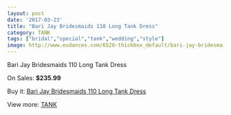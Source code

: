 ```yaml
---
layout: post
date: '2017-03-23'
title: "Bari Jay Bridesmaids 110 Long Tank Dress"
category: TANK
tags: ["bridal","special","tank","wedding","style"]
image: http://www.eudances.com/6528-thickbox_default/bari-jay-bridesmaids-110-long-tank-dress.jpg
---
```

Bari Jay Bridesmaids 110 Long Tank Dress

On Sales: **$235.99**
<a href="https://www.eudances.com/en/tank/2392-bari-jay-bridesmaids-110-long-tank-dress.html"><amp-img layout="responsive" width="600" height="600" src="//www.eudances.com/6528-thickbox_default/bari-jay-bridesmaids-110-long-tank-dress.jpg" alt="Bari Jay Bridesmaids 110 Long Tank Dress 0" /></a>
<a href="https://www.eudances.com/en/tank/2392-bari-jay-bridesmaids-110-long-tank-dress.html"><amp-img layout="responsive" width="600" height="600" src="//www.eudances.com/6529-thickbox_default/bari-jay-bridesmaids-110-long-tank-dress.jpg" alt="Bari Jay Bridesmaids 110 Long Tank Dress 1" /></a>

Buy it: [Bari Jay Bridesmaids 110 Long Tank Dress](https://www.eudances.com/en/tank/2392-bari-jay-bridesmaids-110-long-tank-dress.html "Bari Jay Bridesmaids 110 Long Tank Dress")

View more: [TANK](https://www.eudances.com/en/28-tank "TANK")